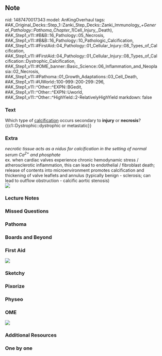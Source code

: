 ## Note
nid: 1487470017343
model: AnKingOverhaul
tags: #AK_Original_Decks::Step_1::Zanki_Step_Decks::Zanki_Immunology_+_General_Pathology::Pathoma_Chapter_1_(Cell_Injury,_Death), #AK_Step1_v11::#B&B::16_Pathology::05_Necrosis, #AK_Step1_v11::#B&B::16_Pathology::10_Pathologic_Calcification, #AK_Step1_v11::#FirstAid::04_Pathology::01_Cellular_Injury::08_Types_of_Calcification, #AK_Step1_v11::#FirstAid::04_Pathology::01_Cellular_Injury::08_Types_of_Calcification::Dystrophic_Calcification, #AK_Step1_v11::#OME_banner::Basic_Science::06_Inflammation_and_Neoplasia::02_Necrosis, #AK_Step1_v11::#Pathoma::01_Growth_Adaptations::03_Cell_Death, #AK_Step1_v11::#UWorld::100-999::200-299::296, #AK_Step1_v11::^Other::^EXPN::BGedit, #AK_Step1_v11::^Other::^EXPN::Uworld, #AK_Step1_v11::^Other::^HighYield::2-RelativelyHighYield
markdown: false

### Text
<div>
  <div>
    <div>
      Which type of <u>calcification</u> occurs secondary to
      <b>injury</b> or <b>necrosis</b>?
    </div>
    <div>
      {{c1::Dystrophic::dystrophic or metastatic}}
    </div>
  </div>
</div>

### Extra
<div>
  <i>necrotic tissue acts as a nidus for calcification in the
  setting of normal serum Ca<sup>2+</sup> and phosphate</i>
</div>
<div>
  ex. when cardiac valves experience chronic hemodynamic stress /
  atherosclerotic inflammation, this can lead to endothelial /
  fibroblast death; release of contents into microenvironment
  promotes calcification and thickening of valve leaflets and
  annulus (typically benign - sclerosis; can lead to outflow
  obstruction - calcific aortic stenosis)
</div>
<div><img src="paste-416951130129050.jpg"></div>

### Lecture Notes


### Missed Questions


### Pathoma


### Boards and Beyond


### First Aid
<img src="tmp0yCNFR.png">

### Sketchy


### Pixorize


### Physeo


### OME
<div class="ome-widget">
  <a href=
  "https://onlinemeded.org/spa/inflammation-and-neoplasia/necrosis/acquire?ref=anki">
  <img src="_OME_AnkiFlashcards_Lesson_1.png"></a>
</div>

### Additional Resources


### One by one

